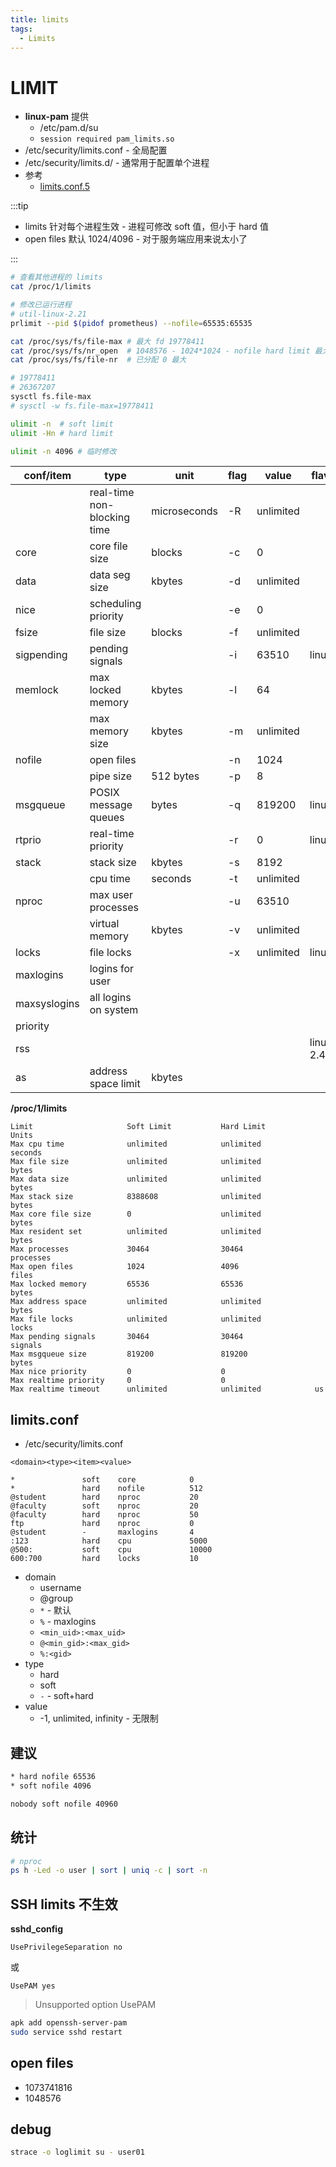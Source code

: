 ```yaml
---
title: limits
tags:
  - Limits
---
```


# LIMIT

- **linux-pam** 提供
  - /etc/pam.d/su
  - `session required pam_limits.so`
- /etc/security/limits.conf - 全局配置
- /etc/security/limits.d/ - 通常用于配置单个进程
- 参考
  - [limits.conf.5](https://www.man7.org/linux/man-pages/man5/limits.conf.5.html)

:::tip

- limits 针对每个进程生效 - 进程可修改 soft 值，但小于 hard 值
- open files 默认 1024/4096 - 对于服务端应用来说太小了

:::

```bash
# 查看其他进程的 limits
cat /proc/1/limits

# 修改已运行进程
# util-linux-2.21
prlimit --pid $(pidof prometheus) --nofile=65535:65535

cat /proc/sys/fs/file-max # 最大 fd 19778411
cat /proc/sys/fs/nr_open  # 1048576 - 1024*1024 - nofile hard limit 最大值
cat /proc/sys/fs/file-nr  # 已分配 0 最大

# 19778411
# 26367207
sysctl fs.file-max
# sysctl -w fs.file-max=19778411

ulimit -n  # soft limit
ulimit -Hn # hard limit

ulimit -n 4096 # 临时修改
```

| conf/item    | type                        | unit         | flag | value     | flavor         |
| ------------ | --------------------------- | ------------ | ---- | --------- | -------------- |
|              | real-time non-blocking time | microseconds | -R   | unlimited |
| core         | core file size              | blocks       | -c   | 0         |
| data         | data seg size               | kbytes       | -d   | unlimited |
| nice         | scheduling priority         |              | -e   | 0         |
| fsize        | file size                   | blocks       | -f   | unlimited |
| sigpending   | pending signals             |              | -i   | 63510     | linux          |
| memlock      | max locked memory           | kbytes       | -l   | 64        |
|              | max memory size             | kbytes       | -m   | unlimited |
| nofile       | open files                  |              | -n   | 1024      |
|              | pipe size                   | 512 bytes    | -p   | 8         |
| msgqueue     | POSIX message queues        | bytes        | -q   | 819200    | linux          |
| rtprio       | real-time priority          |              | -r   | 0         | linux          |
| stack        | stack size                  | kbytes       | -s   | 8192      |
|              | cpu time                    | seconds      | -t   | unlimited |
| nproc        | max user processes          |              | -u   | 63510     |                |
|              | virtual memory              | kbytes       | -v   | unlimited |
| locks        | file locks                  |              | -x   | unlimited | linux          |
| maxlogins    | logins for user             |
| maxsyslogins | all logins on system        |
| priority     |
| rss          |                             |              |      |           | linux < 2.4.30 |
| as           | address space limit         | kbytes       |

**/proc/1/limits**

```
Limit                     Soft Limit           Hard Limit           Units
Max cpu time              unlimited            unlimited            seconds
Max file size             unlimited            unlimited            bytes
Max data size             unlimited            unlimited            bytes
Max stack size            8388608              unlimited            bytes
Max core file size        0                    unlimited            bytes
Max resident set          unlimited            unlimited            bytes
Max processes             30464                30464                processes
Max open files            1024                 4096                 files
Max locked memory         65536                65536                bytes
Max address space         unlimited            unlimited            bytes
Max file locks            unlimited            unlimited            locks
Max pending signals       30464                30464                signals
Max msgqueue size         819200               819200               bytes
Max nice priority         0                    0
Max realtime priority     0                    0
Max realtime timeout      unlimited            unlimited            us
```

## limits.conf

- /etc/security/limits.conf

```
<domain><type><item><value>
```

```pre title="limits.conf"
*               soft    core            0
*               hard    nofile          512
@student        hard    nproc           20
@faculty        soft    nproc           20
@faculty        hard    nproc           50
ftp             hard    nproc           0
@student        -       maxlogins       4
:123            hard    cpu             5000
@500:           soft    cpu             10000
600:700         hard    locks           10
```

- domain
  - username
  - @group
  - `*` - 默认
  - `%` - maxlogins
  - `<min_uid>:<max_uid>`
  - `@<min_gid>:<max_gid>`
  - `%:<gid>`
- type
  - hard
  - soft
  - `-` - soft+hard
- value
  - -1, unlimited, infinity - 无限制

## 建议

```txt title="/etc/security/limits.d/default.conf"
* hard nofile 65536
* soft nofile 4096
```

```txt title="kubernetes-nobody.conf"
nobody soft nofile 40960
```

## 统计

```bash
# nproc
ps h -Led -o user | sort | uniq -c | sort -n
```

## SSH limits 不生效

**sshd_config**

```
UsePrivilegeSeparation no
```

或

```
UsePAM yes
```

> Unsupported option UsePAM

```bash
apk add openssh-server-pam
sudo service sshd restart
```

## open files

- 1073741816
- 1048576

## debug

```bash
strace -o loglimit su - user01
```
